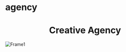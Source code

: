 # agency
<h1 align="center"> Creative Agency </h1>

![Frame1](https://user-images.githubusercontent.com/108352730/189651492-53dc6611-7f48-44ad-8a17-d476a6bdb32d.jpg)

<div align="center">
<img src="![Frame1](https://user-images.githubusercontent.com/108352730/189651492-53dc6611-7f48-44ad-8a17-d476a6bdb32d.jpg)" width="0px">
</div>
